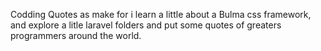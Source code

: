 Codding Quotes as make for i learn a little about a Bulma css framework, and explore a litle laravel folders and put some quotes of greaters programmers around the world.
